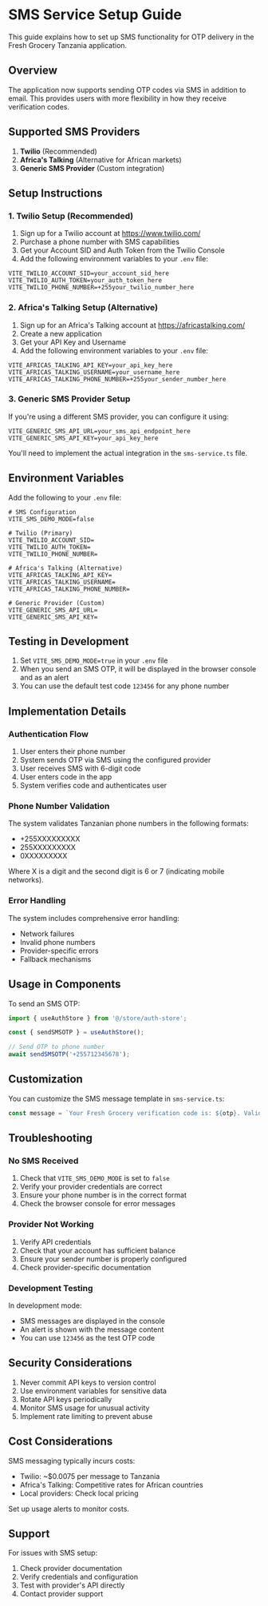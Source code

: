 # SMS Service Setup Guide

This guide explains how to set up SMS functionality for OTP delivery in the Fresh Grocery Tanzania application.

## Overview

The application now supports sending OTP codes via SMS in addition to email. This provides users with more flexibility in how they receive verification codes.

## Supported SMS Providers

1. **Twilio** (Recommended)
2. **Africa's Talking** (Alternative for African markets)
3. **Generic SMS Provider** (Custom integration)

## Setup Instructions

### 1. Twilio Setup (Recommended)

1. Sign up for a Twilio account at https://www.twilio.com/
2. Purchase a phone number with SMS capabilities
3. Get your Account SID and Auth Token from the Twilio Console
4. Add the following environment variables to your `.env` file:

```env
VITE_TWILIO_ACCOUNT_SID=your_account_sid_here
VITE_TWILIO_AUTH_TOKEN=your_auth_token_here
VITE_TWILIO_PHONE_NUMBER=+255your_twilio_number_here
```

### 2. Africa's Talking Setup (Alternative)

1. Sign up for an Africa's Talking account at https://africastalking.com/
2. Create a new application
3. Get your API Key and Username
4. Add the following environment variables to your `.env` file:

```env
VITE_AFRICAS_TALKING_API_KEY=your_api_key_here
VITE_AFRICAS_TALKING_USERNAME=your_username_here
VITE_AFRICAS_TALKING_PHONE_NUMBER=+255your_sender_number_here
```

### 3. Generic SMS Provider Setup

If you're using a different SMS provider, you can configure it using:

```env
VITE_GENERIC_SMS_API_URL=your_sms_api_endpoint_here
VITE_GENERIC_SMS_API_KEY=your_api_key_here
```

You'll need to implement the actual integration in the `sms-service.ts` file.

## Environment Variables

Add the following to your `.env` file:

```env
# SMS Configuration
VITE_SMS_DEMO_MODE=false

# Twilio (Primary)
VITE_TWILIO_ACCOUNT_SID=
VITE_TWILIO_AUTH_TOKEN=
VITE_TWILIO_PHONE_NUMBER=

# Africa's Talking (Alternative)
VITE_AFRICAS_TALKING_API_KEY=
VITE_AFRICAS_TALKING_USERNAME=
VITE_AFRICAS_TALKING_PHONE_NUMBER=

# Generic Provider (Custom)
VITE_GENERIC_SMS_API_URL=
VITE_GENERIC_SMS_API_KEY=
```

## Testing in Development

1. Set `VITE_SMS_DEMO_MODE=true` in your `.env` file
2. When you send an SMS OTP, it will be displayed in the browser console and as an alert
3. You can use the default test code `123456` for any phone number

## Implementation Details

### Authentication Flow

1. User enters their phone number
2. System sends OTP via SMS using the configured provider
3. User receives SMS with 6-digit code
4. User enters code in the app
5. System verifies code and authenticates user

### Phone Number Validation

The system validates Tanzanian phone numbers in the following formats:
- +255XXXXXXXXX
- 255XXXXXXXXX
- 0XXXXXXXXX

Where X is a digit and the second digit is 6 or 7 (indicating mobile networks).

### Error Handling

The system includes comprehensive error handling:
- Network failures
- Invalid phone numbers
- Provider-specific errors
- Fallback mechanisms

## Usage in Components

To send an SMS OTP:

```typescript
import { useAuthStore } from '@/store/auth-store';

const { sendSMSOTP } = useAuthStore();

// Send OTP to phone number
await sendSMSOTP('+255712345678');
```

## Customization

You can customize the SMS message template in `sms-service.ts`:

```typescript
const message = `Your Fresh Grocery verification code is: ${otp}. Valid for 5 minutes.`;
```

## Troubleshooting

### No SMS Received

1. Check that `VITE_SMS_DEMO_MODE` is set to `false`
2. Verify your provider credentials are correct
3. Ensure your phone number is in the correct format
4. Check the browser console for error messages

### Provider Not Working

1. Verify API credentials
2. Check that your account has sufficient balance
3. Ensure your sender number is properly configured
4. Check provider-specific documentation

### Development Testing

In development mode:
- SMS messages are displayed in the console
- An alert is shown with the message content
- You can use `123456` as the test OTP code

## Security Considerations

1. Never commit API keys to version control
2. Use environment variables for sensitive data
3. Rotate API keys periodically
4. Monitor SMS usage for unusual activity
5. Implement rate limiting to prevent abuse

## Cost Considerations

SMS messaging typically incurs costs:
- Twilio: ~$0.0075 per message to Tanzania
- Africa's Talking: Competitive rates for African countries
- Local providers: Check local pricing

Set up usage alerts to monitor costs.

## Support

For issues with SMS setup:
1. Check provider documentation
2. Verify credentials and configuration
3. Test with provider's API directly
4. Contact provider support